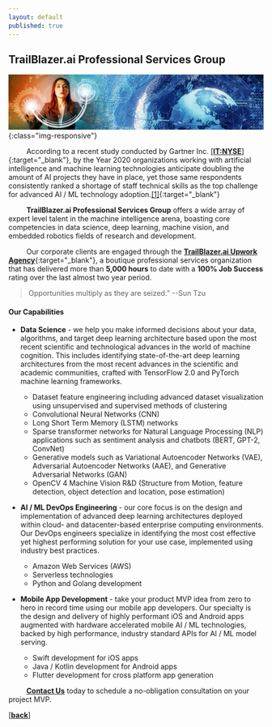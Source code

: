 ```yaml
---
layout: default
published: true
---
```


## TrailBlazer.ai Professional Services Group

![TrailBlazer.ai Data Science Consultants](/assets/images/Machine_Learning_Engineer.png){:class="img-responsive"}

&nbsp;&nbsp;&nbsp;&nbsp;&nbsp;&nbsp;&nbsp;&nbsp;&nbsp;According to a recent study conducted by Gartner Inc. [[**IT:NYSE**]](https://www.marketwatch.com/investing/stock/it){:target="_blank"}, by the Year 2020 organizations working with artificial intelligence and machine learning technologies anticipate doubling the amount of AI projects they have in place, yet those same respondents consistently ranked a shortage of staff technical skills as the top challenge for advanced AI / ML technology adoption.[[1]](https://www.gartner.com/en/newsroom/press-releases/2019-07-15-gartner-survey-reveals-leading-organizations-expect-t){:target="_blank"} 

&nbsp;&nbsp;&nbsp;&nbsp;&nbsp;&nbsp;&nbsp;&nbsp;&nbsp;**TrailBlazer.ai Professional Services Group** offers a wide array of expert level talent in the machine intelligence arena, boasting core competencies in data science, deep learning, machine vision, and embedded robotics fields of research and development. 

&nbsp;&nbsp;&nbsp;&nbsp;&nbsp;&nbsp;&nbsp;&nbsp;&nbsp;Our corporate clients are engaged through the [**TrailBlazer.ai Upwork Agency**](https://www.upwork.com/agencies/~01bab5176d3e25ccb0){:target="_blank"}, a boutique professional services organization that has delivered more than **5,000 hours** to date with a **100% Job Success** rating over the last almost two year period.

>Opportunities multiply as they are seized.” --Sun Tzu

#### Our Capabilities
- **Data Science** - we help you make informed decisions about your data, algorithms, and target deep learning architecture based upon the most recent scientific and technological advances in the world of machine cognition. This includes identifying state-of-the-art deep learning architectures from the most recent advances in the scientific and academic communities, crafted with TensorFlow 2.0 and PyTorch machine learning frameworks. 
  - Dataset feature engineering including advanced dataset visualization using unsupervised and supervised methods of clustering
  - Convolutional Neural Networks (CNN)
  - Long Short Term Memory (LSTM) networks
  - Sparse transformer networks for Natural Language Processing (NLP) applications such as sentiment analysis and chatbots (BERT, GPT-2, ConvNet)
  - Generative models such as Variational Autoencoder Networks (VAE), Adversarial Autoencoder Networks (AAE), and Generative Adversarial Networks (GAN)
  - OpenCV 4 Machine Vision R&D (Structure from Motion, feature detection, object detection and location, pose estimation)

- **AI / ML DevOps Engineering** - our core focus is on the design and implementation of advanced deep learning architectures deployed within cloud- and datacenter-based enterprise computing environments. Our DevOps engineers specialize in identifying the most cost effective yet highest performing solution for your use case, implemented using industry best practices.
  - Amazon Web Services (AWS)
  - Serverless technologies
  - Python and Golang development

- **Mobile App Development** - take your product MVP idea from zero to hero in record time using our mobile app developers. Our specialty is the design and delivery of highly performant iOS and Android apps augmented with hardware accelerated mobile AI / ML technologies, backed by high performance, industry standard APIs for AI / ML model serving.
  - Swift development for iOS apps
  - Java / Kotlin development for Android apps
  - Flutter development for cross platform app generation

&nbsp;&nbsp;&nbsp;&nbsp;&nbsp;&nbsp;&nbsp;&nbsp;&nbsp;[**Contact Us**](https://TrailBlazer.ai/contact_machine_learning_experts) today to schedule a no-obligation consultation on your project MVP.

[[**back**]](./)
